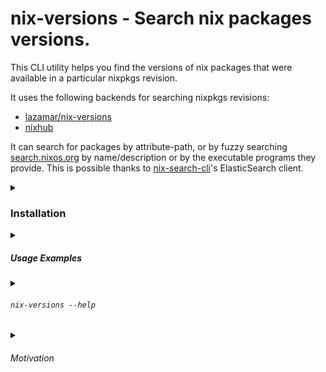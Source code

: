 # nix-versions - Search nix packages versions.

This CLI utility helps you find the versions of nix packages that were available in a particular nixpkgs revision.

It uses the following backends for searching nixpkgs revisions:

- [lazamar/nix-versions](https://lazamar.co.uk/nix-versions/)
- [nixhub](https://nixhub.io)

It can search for packages by attribute-path, or by fuzzy searching [search.nixos.org](https://search.nixos.org) by name/description or by the executable programs they provide.
This is possible thanks to [nix-search-cli](https://github.com/peterldowns/nix-search-cli)'s ElasticSearch client.

<details>
<summary>

### Installation

</summary>

Install with nix

```shell
> nix profile install github:vic/nix-versions
> nix-versions --help
```

Or use directly from github

```shell
> nix run github:vic/nix-versions -- --help
```

</details>

<details>
<summary>

##### Usage Examples

</summary>

```shell
# Show known versions of emacs on Lazamar-index (including emacs-nox, emacs-gtk, etc)
> nix-versions --lazamar emacs


# don't include packages with other attribute names like, emacs-nox, emacs-gtk, etc.
> nix-versions --lazamar --exact emacs


# Latest versions of packages providing `pwd`.
# --exact means that packages must provide an executable named exactly `pwd`.
> nix-versions --exact bin/pwd@latest


# Latest versions of packages providing some executable programs.
#   packages providing `emacsclient`. (eg. emacs-nox, emacs-gtk, emacs)
#   packages providing `pip`. (eg. python312Packages.pip, python313Packages.pip)
> nix-versions --exact bin/pip@latest bin/emacsclient@'>27 <29 latest'
Version  Attribute              Nixpkgs-Revision
24.0     python313Packages.pip  2d068ae5c6516b2d04562de50a58c682540de9bf
24.0     python312Packages.pip  2d068ae5c6516b2d04562de50a58c682540de9bf
28.2     emacs-nox              09ec6a0881e1a36c29d67497693a67a16f4da573
28.2     emacs-gtk              09ec6a0881e1a36c29d67497693a67a16f4da573
28.2     emacs                  09ec6a0881e1a36c29d67497693a67a16f4da573


# Any package having an executable program that contains `rust` on its name
> nix-versions --exact=false bin/rust@latest
Version  Attribute                        Nixpkgs-Revision
0.1.1    rustycli                         2d068ae5c6516b2d04562de50a58c682540de9bf
0.5.0    rusty-man                        2d068ae5c6516b2d04562de50a58c682540de9bf
0.5.7    rusty-psn-gui                    5d9b5431f967007b3952c057fc92af49a4c5f3b2
0.5.7    rusty-psn                        5d9b5431f967007b3952c057fc92af49a4c5f3b2
0.16.0   rustypaste                       2d068ae5c6516b2d04562de50a58c682540de9bf
0.24.0   rustywind                        8f76cf16b17c51ae0cc8e55488069593f6dab645
1.1.3    rustus                           8f76cf16b17c51ae0cc8e55488069593f6dab645
1.7.3    rustup-toolchain-install-master  2d068ae5c6516b2d04562de50a58c682540de9bf
1.27.1   rustup                           2d068ae5c6516b2d04562de50a58c682540de9bf
2.4.1    rustscan                         b58e19b11fe72175fd7a9e014a4786a91e99da5f


# Packages matching the `netscape` query on search.nixos.org
> nix-versions '~netscape'@latest
Version  Attribute         Nixpkgs-Revision
0.1.3    netsurf.libnslog  0d534853a55b5d02a4ababa1d71921ce8f0aee4c
0.1.6    netsurf.libnspsl  2d068ae5c6516b2d04562de50a58c682540de9bf
0.2.2    netsurf.libnsfb   2d068ae5c6516b2d04562de50a58c682540de9bf
0.4      netselect         6c5c5f5100281f8f4ff23f13edd17d645178c87c
0.4.2    netsurf.libdom    0d534853a55b5d02a4ababa1d71921ce8f0aee4c
0.6.2    netscanner        0d534853a55b5d02a4ababa1d71921ce8f0aee4c
0.6.9    netsniff-ng       e05f8bda630a0836d777d84de14b3c16eb758514
0.9.2    netsurf.libcss    0d534853a55b5d02a4ababa1d71921ce8f0aee4c
1.0.0    netsurf.libnsgif  de0fe301211c267807afd11b12613f5511ff7433
3.11     netsurf.browser   2d068ae5c6516b2d04562de50a58c682540de9bf


# Return only the most recent version
> nix-versions --limit 1 emacs


# Only versions between 25 and 27. Output JSON
# same as 'emacs@>= 25 <= 27'
> nix-versions --constraint '>= 25 <= 27' --json emacs


# Latest of 29 series.
# same as 'emacs@latest~29'
> nix-versions --constraint '~29' --limit 1 emacs


# Do not include emacs-nox and emacs-gtk
> nix-versions --exact emacs


# Show versions of pip from nixhub.io in the order that nixhub returns them
> nix-versions --nixhub --sort=false python312Packages.pip


# Use release channel `nixpkgs/nixos-24.05` (using lazamar search)
> nix-versions --channel nixos-24.05 python312Packages.pip


# NixHub.io has rate-limits but will likely have indexed more recent versions.
# https://www.jetify.com/docs/nixhub/#rate-limits
> nix-versions --nixhub bun@latest
1.2.5    bun        573c650e8a14b2faa0041645ab18aed7e60f0c9a


# https://lazamar.co.uk/nix-versions/ has no rate-limit, we scrap the webpage.
> nix-versions --lazamar bun@latest
1.1.43   bun        21808d22b1cda1898b71cf1a1beb524a97add2c4
```

</details>

<details>
<summary>

###### `nix-versions --help`

</summary>

```
nix-versions - show available nix packages versions

USAGE:
   nix-versions [options] PKG_ATTRIBUTE_NAME...

PKG_ATTRIBUTE_NAME:
   A package attribute name like `emacs` or `python312Packages.pip`.
   Use https://search.nixos.org to find the attribute name for a package.

   If you don't know the attribute name, you can search for packages
   by query (prefixed by `~`) or by program name (prefixed by `bin/`).

   For example `~ cursor editor` will search the index at search.nixos.org for
   packages that match the query.

   And using `bin/pip` will search for packages that provide that program.

   Optionally you can add a version constraint to the package name like
   `bin/emacs@^25.x` or `emacs@>= 25 <= 27` or `~ git porcelain @latest`.

OPTIONS:
   --help, -h  show help and exit
   --version   show version and exit

   FILTERING

   --constraint         Only include results that match a versions constraint. eg: '~1.0'.
                        See https://github.com/Masterminds/semver?tab=readme-ov-file#basic-comparisons

                        Constraint can also be part of PKG_ATTRIBUTE_NAME if it contains an `@` symbol.
                          'emacs@^25.x'        - Show all Emacs in the `25.x` series.
                          'emacs@>= 25 <= 27'  - Show all Emacs in the `25.x`-`27.x` series.
                          'emacs@latest'       - Only show the most recent emacs.
                          'emacs@latest<25'    - Only show the latest emacs before the `25` series
                          'emacs@latest~29'    - Only show the most recent emacs of the `29` series

                        If the value after `@` is a readable file, it will be read as a version constraint.
                        This is useful for reading the version from a file like `.node-version`, etc.
                          'bin/node@.node-version'

   --exact              Only include results whose attribute is exactly PKG_ATTRIBUTE_NAME (default: false)
                        When searching for executable programs like `bin/foo`, `--exact=false` returns
                        packages having any program that contains `foo` as part of its name.

   --limit n            Limit to a number of results. 1 means only last and `-1` only first. (default: 0)
   --reverse            New versions first (default: false)
   --sort               Sorted by version instead of using backend ordering (default: true)

   FORMAT

   --json  Output JSON array of versions (default: false)
   --text  Output text table of versions (default: true)

   NIX VERSIONS BACKEND

   --channel value  Nixpkgs channel for lazamar backend. Enables lazamar when set. (default: "nixpkgs-unstable")
   --lazamar        Use https://lazamar.co.uk/nix-versions as backend (default: false)
   --nixhub         Use https://www.nixhub.io/ as backend (default: true)

Made with <3 by vic [https://x.com/oeiuwq].
See https://github.com/vic/nix-versions for examples and reporting issues.
```

</details>

<details>
<summary>

###### Motivation

</summary>

- `nixpkgs` is an outstanding repository of programs, some say it's the largest most up-to-date repository. However since nixpkgs is only a repo of receipes, it will likely only contain the most recent version of a package. That's why sites like lazamar's and nixhub help searching for historic revisions of nixpkgs that used to contain a particular program version.

- I'm trying to use this CLI app to help other utilities find previous versions of nixpkgs programs.

</details>
